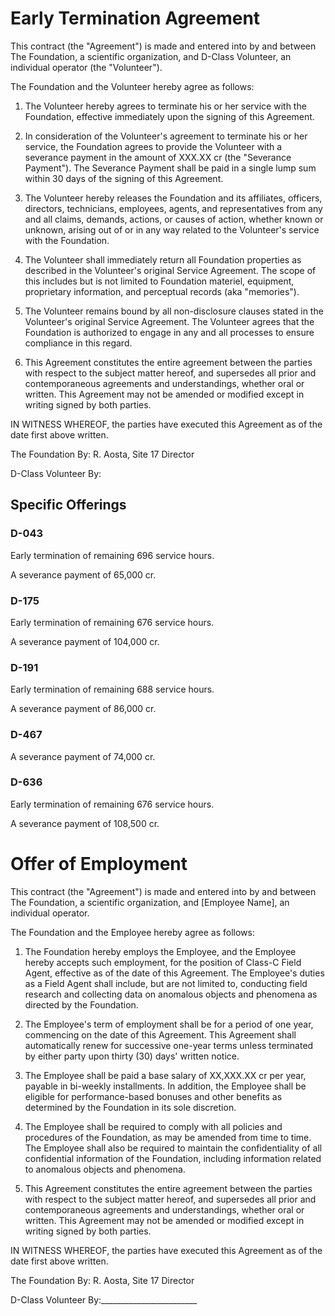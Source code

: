 # Early Termination Agreement

This contract (the "Agreement") is made and entered into by and between The Foundation, a scientific organization, and D-Class Volunteer, an individual operator (the "Volunteer").

The Foundation and the Volunteer hereby agree as follows:

1.  The Volunteer hereby agrees to terminate his or her service with the Foundation, effective immediately upon the signing of this Agreement.
  
2.  In consideration of the Volunteer's agreement to terminate his or her service, the Foundation agrees to provide the Volunteer with a severance payment in the amount of XXX.XX cr (the "Severance Payment"). The Severance Payment shall be paid in a single lump sum within 30 days of the signing of this Agreement.
  
3.  The Volunteer hereby releases the Foundation and its affiliates, officers, directors, technicians, employees, agents, and representatives from any and all claims, demands, actions, or causes of action, whether known or unknown, arising out of or in any way related to the Volunteer's service with the Foundation.

4. The Volunteer shall immediately return all Foundation properties as described in the Volunteer's original Service Agreement. The scope of this includes but is not limited to Foundation materiel, equipment, proprietary information, and perceptual records (aka "memories").

5. The Volunteer remains bound by all non-disclosure clauses stated in the Volunteer's original Service Agreement. The Volunteer agrees that the Foundation is authorized to engage in any and all processes to ensure compliance in this regard. 
  
6.  This Agreement constitutes the entire agreement between the parties with respect to the subject matter hereof, and supersedes all prior and contemporaneous agreements and understandings, whether oral or written. This Agreement may not be amended or modified except in writing signed by both parties.

IN WITNESS WHEREOF, the parties have executed this Agreement as of the date first above written.

The Foundation
By: R. Aosta, Site 17 Director

D-Class Volunteer
By:

## Specific Offerings

### D-043

Early termination of remaining 696 service hours.

A severance payment of 65,000 cr.

### D-175

Early termination of remaining 676 service hours.

A severance payment of 104,000 cr.

### D-191

Early termination of remaining 688 service hours.

A severance payment of 86,000 cr.

### D-467

A severance payment of 74,000 cr.

### D-636

Early termination of remaining 676 service hours.

A severance payment of 108,500 cr.

# Offer of Employment

This contract (the "Agreement") is made and entered into by and between The Foundation, a scientific organization, and [Employee Name], an individual operator.

The Foundation and the Employee hereby agree as follows:

1.  The Foundation hereby employs the Employee, and the Employee hereby accepts such employment, for the position of Class-C Field Agent, effective as of the date of this Agreement. The Employee's duties as a Field Agent shall include, but are not limited to, conducting field research and collecting data on anomalous objects and phenomena as directed by the Foundation.
  
2.  The Employee's term of employment shall be for a period of one year, commencing on the date of this Agreement. This Agreement shall automatically renew for successive one-year terms unless terminated by either party upon thirty (30) days' written notice.
  
3.  The Employee shall be paid a base salary of XX,XXX.XX cr per year, payable in bi-weekly installments. In addition, the Employee shall be eligible for performance-based bonuses and other benefits as determined by the Foundation in its sole discretion.
  
4.  The Employee shall be required to comply with all policies and procedures of the Foundation, as may be amended from time to time. The Employee shall also be required to maintain the confidentiality of all confidential information of the Foundation, including information related to anomalous objects and phenomena.
   
5.  This Agreement constitutes the entire agreement between the parties with respect to the subject matter hereof, and supersedes all prior and contemporaneous agreements and understandings, whether oral or written. This Agreement may not be amended or modified except in writing signed by both parties.

IN WITNESS WHEREOF, the parties have executed this Agreement as of the date first above written.

The Foundation
By: R. Aosta, Site 17 Director

D-Class Volunteer
By:________________________
